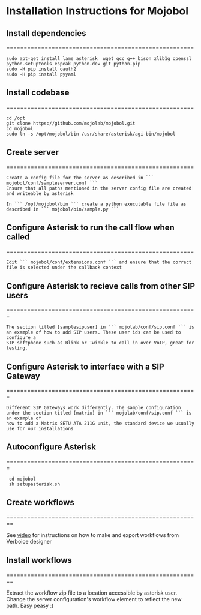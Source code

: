 # Installation Instructions for Mojobol

## Install dependencies
======================================================
```
sudo apt-get install lame asterisk  wget gcc g++ bison zlib1g openssl  python-setuptools espeak python-dev git python-pip
sudo -H pip install oauth2
sudo -H pip install pyyaml
```

## Install codebase
======================================================
 ```
 cd /opt 
 git clone https://github.com/mojolab/mojobol.git
 cd mojobol
 sudo ln -s /opt/mojobol/bin /usr/share/asterisk/agi-bin/mojobol
```


## Create server
======================================================
```
Create a config file for the server as described in ``` mojobol/conf/sampleserver.conf ```
Ensure that all paths mentioned in the server config file are created and writeable by asterisk

In ``` /opt/mojobol/bin ``` create a python executable file file as described in ``` mojobol/bin/sample.py ```
```
## Configure Asterisk to run the call flow when called
======================================================
```
Edit ``` mojobol/conf/extensions.conf ``` and ensure that the correct file is selected under the callback context
```
## Configure Asterisk to recieve calls from other SIP users 
=======================================================
```
The section titled [samplesipuser] in ``` mojolab/conf/sip.conf ``` is an example of how to add SIP users. These user ids can be used to configure a 
SIP softphone such as Blink or Twinkle to call in over VoIP, great for testing.
```
## Configure Asterisk to interface with a SIP Gateway
=======================================================
```
Different SIP Gateways work differently. The sample configuration under the section titled [matrix] in ``` mojolab/conf/sip.conf ``` is an example of 
how to add a Matrix SETU ATA 211G unit, the standard device we usually use for our installations
```
## Autoconfigure Asterisk
=======================================================
```
 cd mojobol
 sh setupasterisk.sh
```

## Create workflows
========================================================

See [video](https://www.youtube.com/watch?v=oK-tm1eF8Lc) for instructions on how to make and export workflows from Verboice designer


## Install workflows
========================================================

Extract the workflow zip file to a location accessible by asterisk user. Change the server configuration's workflow element to reflect the new path. Easy peasy :)
